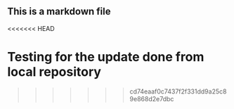 ## This is a markdown file
<<<<<<< HEAD

Testing for the update done from local repository
=======
>>>>>>> cd74eaaf0c7437f2f331dd9a25c89e868d2e7dbc
